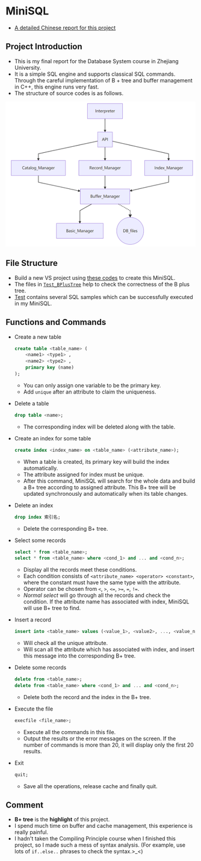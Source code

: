 # MiniSQL

+ [A detailed Chinese report for this project](report.pdf)

## Project Introduction

+ This is my final report for the Database System course in Zhejiang University.
+ It is a simple SQL engine and supports classical SQL commands. Through the careful implementation of B + tree and buffer management in C++, this engine runs very fast.
+ The structure of source codes is as follows.

![](structure.png)

## File Structure
+ Build a new VS project using [these codes](https://github.com/jiangshibiao/MiniSQL/tree/master/src) to create this MiniSQL.
+ The files in [`Test_BPlusTree`](https://github.com/jiangshibiao/MiniSQL/tree/master/Test_BPlusTree) help to check the correctness of the B plus tree.
+ [Test](https://github.com/jiangshibiao/MiniSQL/tree/master/Test) contains several SQL samples which can be successfully executed in my MiniSQL.

## Functions and Commands
+ Create a new table
    ~~~SQL
    create table <table_name> (
        <name1> <type1> ,
        <name2> <type2> ,
        primary key (name)
    );
    ~~~
    - You can only assign one variable to be the primary key.
    - Add `unique` after an attribute to claim the uniqueness.
+ Delete a table
    ~~~SQL
    drop table <name>;
    ~~~
    - The corresponding index will be deleted along with the table.
+ Create an index for some table
    ~~~SQL
    create index <index_name> on <table_name> (<attribute_name>);
    ~~~
    - When a table is created, its primary key will build the index automatically.
    - The attribute assigned for index must be unique.
    - After this command, MiniSQL will search for the whole data and build a B+ tree according to assigned attribute. This B+ tree will be updated synchronously and automatically when its table changes.
+ Delete an index
    ~~~SQL
    drop index 索引名;
    ~~~
    - Delete the corresponding B+ tree.
    
+ Select some records
    ~~~SQL
    select * from <table_name>;
    select * from <table_name> where <cond_1> and ... and <cond_n>;
    ~~~
    - Display all the records meet these conditions. 
    - Each condition consists of `<attribute_name> <operator> <constant>`, where the constant must have the same type with the attribute.
    - Operator can be chosen from `<`, `>`, `<=`,  `>=`, `=`, `!=`.
    - *Normal select* will go through all the records and check the condition. If the attribute name has associated with index, MiniSQL will use B+ tree to find.
+ Insert a record
    ~~~SQL
    insert into <table_name> values (<value_1>, <value2>, ..., <value_n>);
    ~~~
    - Will check all the unique attribute.
    - Will scan all the attribute which has associated with index, and insert this message into the corresponding B+ tree.
+ Delete some records
    ~~~SQL
    delete from <table_name>;
    delete from <table_name> where <cond_1> and ... and <cond_n>;
    ~~~
    - Delete both the record and the index in the B+ tree.
+ Execute the file
    ~~~SQL
    execfile <file_name>;
    ~~~
    - Execute all the commands in this file.
    - Output the results or the error messages on the screen. If the number of commands is more than 20, it will display only the first 20 results.
+ Exit
    ~~~SQL
    quit;
    ~~~
    - Save all the operations, release cache and finally quit.

## Comment
+ **B+ tree** is the **highlight** of this project.
+ I spend much time on buffer and cache management, this experience is really painful.
+ I hadn't taken the Compiling Principle course when I finished this project, so I made such a mess of syntax analysis. (For example, use lots of `if..else..` phrases to check the syntax.>_<)
